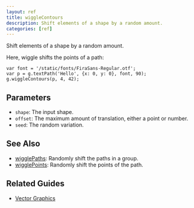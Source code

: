 ```yaml
---
layout: ref
title: wiggleContours
description: Shift elements of a shape by a random amount.
categories: [ref]
---
```

Shift elements of a shape by a random amount.

Here, wiggle shifts the points of a path:


    var font = '/static/fonts/FiraSans-Regular.otf';
    var p = g.textPath('Hello', {x: 0, y: 0}, font, 90);
    g.wiggleContours(p, 4, 42);

## Parameters
- `shape`: The input shape.
- `offset`: The maximum amount of translation, either a point or number.
- `seed`: The random variation.

## See Also
- [wigglePaths](wigglePaths.html): Randomly shift the paths in a group.
- [wigglePoints](wigglePoints.html): Randomly shift the points of the path.

## Related Guides
- [Vector Graphics](../guide/vector.html)
